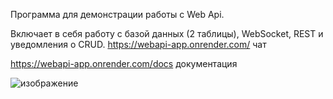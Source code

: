 Программа для демонстрации работы с Web Api.

Включает в себя работу с базой данных (2 таблицы), WebSocket, REST и уведомления о CRUD.
https://webapi-app.onrender.com/ чат

https://webapi-app.onrender.com/docs документация 

![изображение](https://github.com/Vladisvell/webapi_app/assets/73733747/5b7878e5-d1db-43d6-821a-cf1de7b4f7ad)
